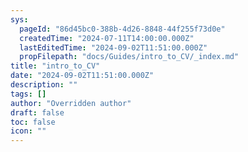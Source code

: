 ```yaml
---
sys:
  pageId: "86d45bc0-388b-4d26-8848-44f255f73d0e"
  createdTime: "2024-07-11T14:00:00.000Z"
  lastEditedTime: "2024-09-02T11:51:00.000Z"
  propFilepath: "docs/Guides/intro_to_CV/_index.md"
title: "intro_to_CV"
date: "2024-09-02T11:51:00.000Z"
description: ""
tags: []
author: "Overridden author"
draft: false
toc: false
icon: ""
---
```

